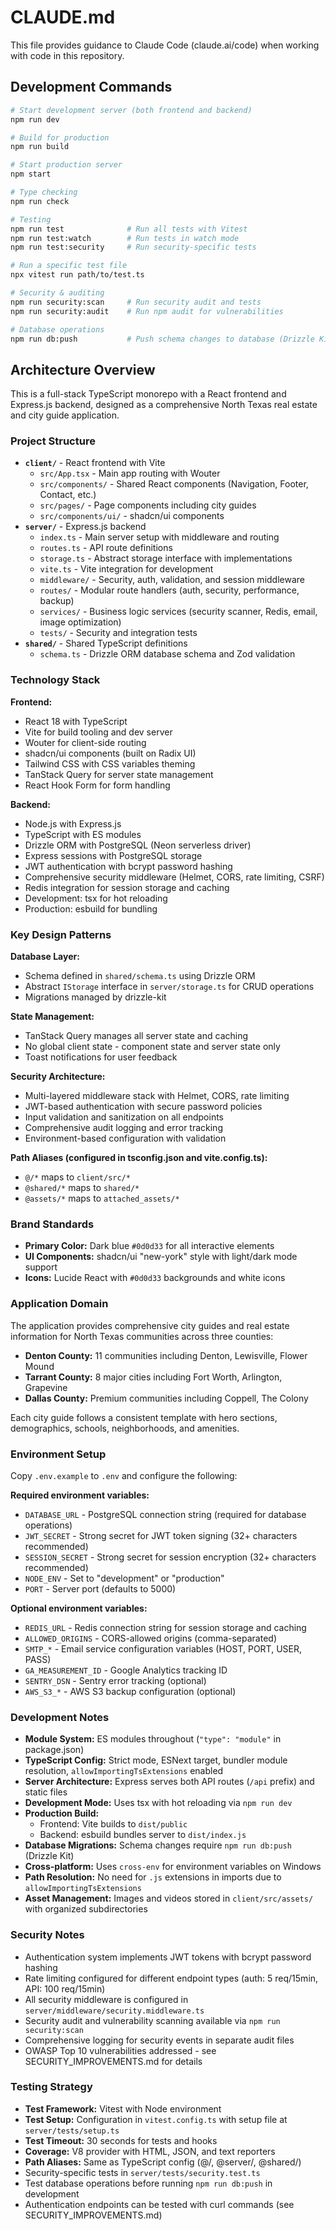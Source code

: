 # CLAUDE.md

This file provides guidance to Claude Code (claude.ai/code) when working with code in this repository.

## Development Commands

```bash
# Start development server (both frontend and backend)
npm run dev

# Build for production
npm run build

# Start production server
npm start

# Type checking
npm run check

# Testing
npm run test              # Run all tests with Vitest
npm run test:watch        # Run tests in watch mode
npm run test:security     # Run security-specific tests

# Run a specific test file
npx vitest run path/to/test.ts

# Security & auditing
npm run security:scan     # Run security audit and tests
npm run security:audit    # Run npm audit for vulnerabilities

# Database operations
npm run db:push           # Push schema changes to database (Drizzle Kit)
```

## Architecture Overview

This is a full-stack TypeScript monorepo with a React frontend and Express.js backend, designed as a comprehensive North Texas real estate and city guide application.

### Project Structure

- **`client/`** - React frontend with Vite
  - `src/App.tsx` - Main app routing with Wouter
  - `src/components/` - Shared React components (Navigation, Footer, Contact, etc.)
  - `src/pages/` - Page components including city guides
  - `src/components/ui/` - shadcn/ui components
- **`server/`** - Express.js backend
  - `index.ts` - Main server setup with middleware and routing
  - `routes.ts` - API route definitions
  - `storage.ts` - Abstract storage interface with implementations
  - `vite.ts` - Vite integration for development
  - `middleware/` - Security, auth, validation, and session middleware
  - `routes/` - Modular route handlers (auth, security, performance, backup)
  - `services/` - Business logic services (security scanner, Redis, email, image optimization)
  - `tests/` - Security and integration tests
- **`shared/`** - Shared TypeScript definitions
  - `schema.ts` - Drizzle ORM database schema and Zod validation

### Technology Stack

**Frontend:**
- React 18 with TypeScript
- Vite for build tooling and dev server
- Wouter for client-side routing
- shadcn/ui components (built on Radix UI)
- Tailwind CSS with CSS variables theming
- TanStack Query for server state management
- React Hook Form for form handling

**Backend:**
- Node.js with Express.js
- TypeScript with ES modules
- Drizzle ORM with PostgreSQL (Neon serverless driver)
- Express sessions with PostgreSQL storage
- JWT authentication with bcrypt password hashing
- Comprehensive security middleware (Helmet, CORS, rate limiting, CSRF)
- Redis integration for session storage and caching
- Development: tsx for hot reloading
- Production: esbuild for bundling

### Key Design Patterns

**Database Layer:**
- Schema defined in `shared/schema.ts` using Drizzle ORM
- Abstract `IStorage` interface in `server/storage.ts` for CRUD operations
- Migrations managed by drizzle-kit

**State Management:**
- TanStack Query manages all server state and caching
- No global client state - component state and server state only
- Toast notifications for user feedback

**Security Architecture:**
- Multi-layered middleware stack with Helmet, CORS, rate limiting
- JWT-based authentication with secure password policies
- Input validation and sanitization on all endpoints
- Comprehensive audit logging and error tracking
- Environment-based configuration with validation

**Path Aliases (configured in tsconfig.json and vite.config.ts):**
- `@/*` maps to `client/src/*`
- `@shared/*` maps to `shared/*`
- `@assets/*` maps to `attached_assets/*`

### Brand Standards

- **Primary Color:** Dark blue `#0d0d33` for all interactive elements
- **UI Components:** shadcn/ui "new-york" style with light/dark mode support
- **Icons:** Lucide React with `#0d0d33` backgrounds and white icons

### Application Domain

The application provides comprehensive city guides and real estate information for North Texas communities across three counties:

- **Denton County:** 11 communities including Denton, Lewisville, Flower Mound
- **Tarrant County:** 8 major cities including Fort Worth, Arlington, Grapevine
- **Dallas County:** Premium communities including Coppell, The Colony

Each city guide follows a consistent template with hero sections, demographics, schools, neighborhoods, and amenities.

### Environment Setup

Copy `.env.example` to `.env` and configure the following:

**Required environment variables:**
- `DATABASE_URL` - PostgreSQL connection string (required for database operations)
- `JWT_SECRET` - Strong secret for JWT token signing (32+ characters recommended)
- `SESSION_SECRET` - Strong secret for session encryption (32+ characters recommended)
- `NODE_ENV` - Set to "development" or "production"
- `PORT` - Server port (defaults to 5000)

**Optional environment variables:**
- `REDIS_URL` - Redis connection string for session storage and caching
- `ALLOWED_ORIGINS` - CORS-allowed origins (comma-separated)
- `SMTP_*` - Email service configuration variables (HOST, PORT, USER, PASS)
- `GA_MEASUREMENT_ID` - Google Analytics tracking ID
- `SENTRY_DSN` - Sentry error tracking (optional)
- `AWS_S3_*` - AWS S3 backup configuration (optional)

### Development Notes

- **Module System:** ES modules throughout (`"type": "module"` in package.json)
- **TypeScript Config:** Strict mode, ESNext target, bundler module resolution, `allowImportingTsExtensions` enabled
- **Server Architecture:** Express serves both API routes (`/api` prefix) and static files
- **Development Mode:** Uses tsx with hot reloading via `npm run dev`
- **Production Build:** 
  - Frontend: Vite builds to `dist/public`
  - Backend: esbuild bundles server to `dist/index.js`
- **Database Migrations:** Schema changes require `npm run db:push` (Drizzle Kit)
- **Cross-platform:** Uses `cross-env` for environment variables on Windows
- **Path Resolution:** No need for `.js` extensions in imports due to `allowImportingTsExtensions`
- **Asset Management:** Images and videos stored in `client/src/assets/` with organized subdirectories

### Security Notes

- Authentication system implements JWT tokens with bcrypt password hashing
- Rate limiting configured for different endpoint types (auth: 5 req/15min, API: 100 req/15min)
- All security middleware is configured in `server/middleware/security.middleware.ts`
- Security audit and vulnerability scanning available via `npm run security:scan`
- Comprehensive logging for security events in separate audit files
- OWASP Top 10 vulnerabilities addressed - see SECURITY_IMPROVEMENTS.md for details

### Testing Strategy

- **Test Framework:** Vitest with Node environment
- **Test Setup:** Configuration in `vitest.config.ts` with setup file at `server/tests/setup.ts`
- **Test Timeout:** 30 seconds for tests and hooks
- **Coverage:** V8 provider with HTML, JSON, and text reporters
- **Path Aliases:** Same as TypeScript config (@/, @server/, @shared/)
- Security-specific tests in `server/tests/security.test.ts`
- Test database operations before running `npm run db:push` in development
- Authentication endpoints can be tested with curl commands (see SECURITY_IMPROVEMENTS.md)